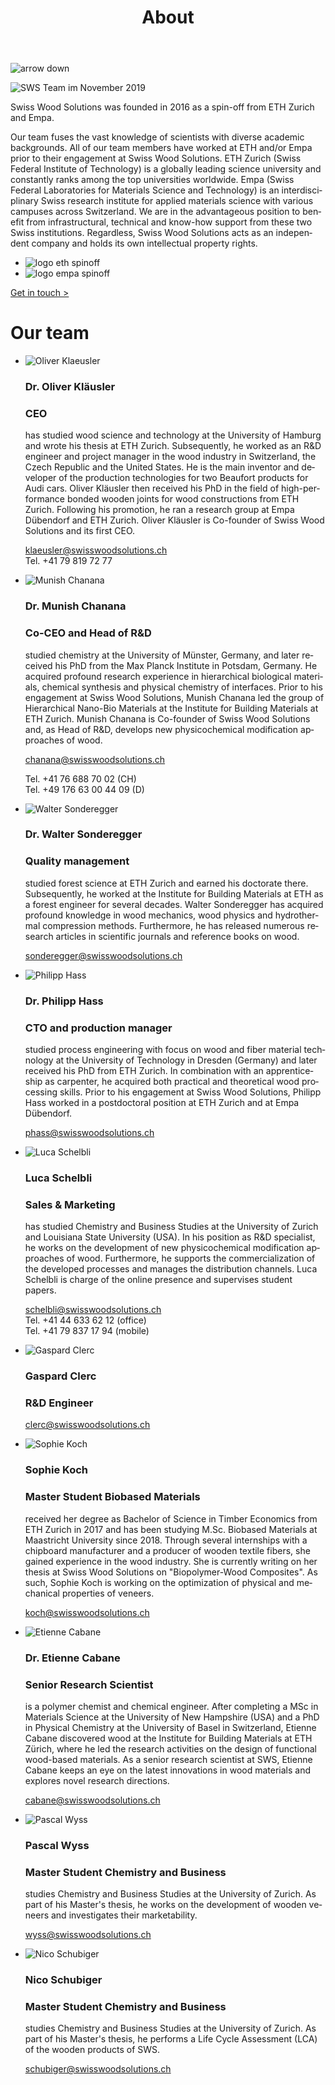 ﻿---
lang: en
title: 'About'
order: 6
---

<div class="full-width-kenburns">
<div class="wrap-bg-image">


![arrow down](/assets/images/arrow-d-white.svg)
</div>
<img srcset="/assets/images/SWS_team.jpg"
     src="/assets/images/SWS_team.jpg" alt="SWS Team im November 2019">
</div>

<div class="full-width">
<div class="wrap -cols2">

Swiss Wood Solutions was founded in 2016 as a spin-off from ETH Zurich
and Empa.

Our team fuses the vast knowledge of scientists with diverse academic backgrounds. All of our team members have worked at ETH and/or Empa prior to their engagement at Swiss Wood Solutions. ETH Zurich (Swiss Federal Institute of Technology) is a globally leading science university and constantly ranks among the top universities worldwide. Empa (Swiss Federal Laboratories for Materials Science and Technology) is an interdisciplinary Swiss research institute for applied materials science with various campuses across Switzerland. We are in the advantageous position to benefit from infrastructural, technical and know-how support from these two Swiss institutions. Regardless, Swiss Wood Solutions acts as an independent company and holds its own intellectual property rights.

- ![logo eth spinoff](/assets/images/Partner_4_ETH_Tropical_Wood_Tropenholz_Ersatz_Replacement_Alternative_Swiss_Ebony_Ebenholz_Palisander_Holz_Experten_SwissWoodSolutions_Klimaschutz_ETH_Zuerich.jpg)
- ![logo empa spinoff](/assets/images/Partner_5_Empa_Tropical_Wood_Tropenholz_Ersatz_Replacement_Alternative_Swiss_Ebony_Ebenholz_Palisander_Holz_Experten_SwissWoodSolutions_Klimaschutz_ETH_Zuerich.jpg)

<a class="btn -red" href="/en/contact">Get in touch ></a>

</div>
</div>

<div class="full-width-grey">
<div class="wrap -cols2">

# Our team

- ![Oliver Klaeusler](/assets/images/About_Team_OliverKlaeusler.jpg)
  ### Dr. Oliver Kläusler
  ### CEO

  has studied wood science and technology at the University of Hamburg and wrote his thesis at ETH Zurich.
  Subsequently, he worked as an R\&D engineer and project manager in the wood industry
  in Switzerland, the Czech Republic and the United States. He is the
  main inventor and developer of the production technologies for two
  Beaufort products for Audi cars. Oliver Kläusler then received his PhD in the field of high-performance bonded wooden joints for wood constructions from ETH Zurich. Following his promotion, he ran
  a research group at Empa Dübendorf and ETH Zurich. Oliver
  Kläusler is Co-founder of Swiss Wood Solutions and its first
  CEO.

  <klaeusler@swisswoodsolutions.ch>  
  Tel. +41 79 819 72 77

- ![Munish Chanana](/assets/images/About_Team_MunishChanana.jpg)
  ### Dr. Munish Chanana
  ### Co-CEO and Head of R\&D

  studied chemistry at the University of Münster, Germany, and later
  received his PhD from the Max Planck Institute in Potsdam, Germany. He
  acquired profound research experience in hierarchical biological
  materials, chemical synthesis and physical chemistry of interfaces.
  Prior to his engagement at Swiss Wood Solutions, Munish Chanana led
  the group of Hierarchical Nano-Bio Materials at the Institute for
  Building Materials at ETH Zurich. Munish Chanana is Co-founder of Swiss Wood Solutions and, as Head of R\&D, develops new physicochemical modification approaches of wood.

  <chanana@swisswoodsolutions.ch>

  Tel. +41 76 688 70 02 (CH)  
  Tel. +49 176 63 00 44 09 (D)

- ![Walter Sonderegger](/assets/images/About_Team_WalterSonderegger.jpg)
  ### Dr. Walter Sonderegger
  ### Quality management

  studied forest science at ETH Zurich and earned his doctorate there. Subsequently, he worked at the
  Institute for Building Materials at ETH as a forest engineer for several decades. Walter
  Sonderegger has acquired profound knowledge in wood mechanics, wood
  physics and hydrothermal compression methods. Furthermore, he has
  released numerous research articles in scientific journals and
  reference books on wood.

  <sonderegger@swisswoodsolutions.ch>

- ![Philipp Hass](/assets/images/About_Team_PhilippHass.jpg)
  ### Dr. Philipp Hass
  ### CTO and production manager

  studied process engineering with focus on wood and fiber material
  technology at the University of Technology in Dresden (Germany) and
  later received his PhD from ETH Zurich. In combination with an
  apprenticeship as carpenter, he acquired both practical and
  theoretical wood processing skills. Prior to his engagement at Swiss
  Wood Solutions, Philipp Hass worked in a postdoctoral position at
  ETH Zurich and at Empa Dübendorf.

  <phass@swisswoodsolutions.ch>

- ![Luca Schelbli](/assets/images/About_Team_LucaSchelbli.jpg)
  ### Luca Schelbli
  ### Sales & Marketing

  has studied Chemistry and Business Studies at the University of
  Zurich and Louisiana State University (USA). In his position as R\&D
  specialist, he works on the development of new physicochemical
  modification approaches of wood. Furthermore, he supports the
  commercialization of the developed processes and manages the distribution channels. Luca Schelbli is charge of the online presence and supervises student papers.

  <schelbli@swisswoodsolutions.ch>  
  Tel. +41 44 633 62 12 (office)  
  Tel. +41 79 837 17 94 (mobile)

- ![Gaspard Clerc](/assets/images/About_Team_GaspardClerc.jpg)
  ### Gaspard Clerc
  ### R&D Engineer

  

  <clerc@swisswoodsolutions.ch>

- ![Sophie Koch](/assets/images/About_Team_SophieKoch.jpg)
  ### Sophie Koch
  ### Master Student Biobased Materials

  received her degree as Bachelor of Science in Timber Economics from ETH Zurich in 2017 and has been studying M.Sc. Biobased Materials at Maastricht University since 2018. Through several internships with a chipboard manufacturer and a producer of wooden textile fibers, she gained experience in the wood industry. She is currently writing on her thesis at Swiss Wood Solutions on "Biopolymer-Wood Composites". As such, Sophie Koch is working on the optimization of physical and mechanical properties of veneers.

  <koch@swisswoodsolutions.ch>

- ![Etienne Cabane](/assets/images/About_Team_EtienneCabane.jpg)
  ### Dr. Etienne Cabane
  ### Senior Research Scientist

  is a polymer chemist and chemical engineer. After completing a MSc in Materials Science at the University of New Hampshire (USA) and a PhD in Physical Chemistry at the University of Basel in Switzerland, Etienne Cabane discovered wood at the Institute for Building Materials at ETH Zürich, where he led the research activities on the design of functional wood-based materials. As a senior research scientist at SWS, Etienne Cabane keeps an eye on the latest innovations in wood materials and explores novel research directions.

  <cabane@swisswoodsolutions.ch>

- ![Pascal Wyss](/assets/images/About_Team_PascalWyss.jpg)
  ### Pascal Wyss
  ### Master Student Chemistry and Business 

  studies Chemistry and Business Studies at the University of Zurich. As part of his Master's thesis, he works on the development of wooden veneers and investigates their marketability.

  <wyss@swisswoodsolutions.ch>

- ![Nico Schubiger](/assets/images/About_Team_NicoSchubiger.jpg)
  ### Nico Schubiger
  ### Master Student Chemistry and Business 

  studies Chemistry and Business Studies at the University of Zurich. As part of his Master's thesis, he performs a Life Cycle Assessment (LCA) of the wooden products of SWS.

  <schubiger@swisswoodsolutions.ch>


</div>
</div>
